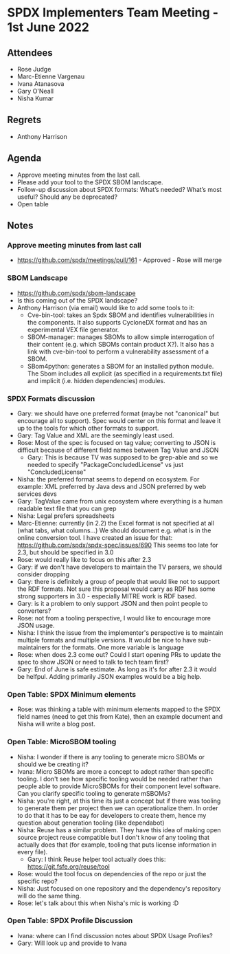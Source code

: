 # SPDX Implementers Team Meeting - 1st June 2022

## Attendees
* Rose Judge
* Marc-Etienne Vargenau
* Ivana Atanasova
* Gary O'Neall
* Nisha Kumar

## Regrets
* Anthony Harrison

## Agenda
* Approve meeting minutes from the last call.
* Please add your tool to the SPDX SBOM landscape.
* Follow-up discussion about SPDX formats: What’s needed? What’s most useful? Should any be deprecated?
* Open table

## Notes
### Approve meeting minutes from last call
* https://github.com/spdx/meetings/pull/161 - Approved - Rose will merge

### SBOM Landscape
* https://github.com/spdx/sbom-landscape
* Is this coming out of the SPDX landscape?
* Anthony Harrison (via email) would like to add some tools to it:
  * Cve-bin-tool: takes an Spdx SBOM and identifies vulnerabilities in the components. It also supports CycloneDX format and has an experimental VEX file generator.
  * SBOM-manager: manages SBOMs to allow simple interrogation of their content (e.g. which SBOMs contain product X?). It also has a link with cve-bin-tool to perform a vulnerability assessment of a SBOM.
  * SBom4python: generates a SBOM for an installed python module. The Sbom includes all explicit (as specified in a requirements.txt file) and implicit (i.e. hidden dependencies) modules.

### SPDX Formats discussion
* Gary: we should have one preferred format (maybe not "canonical" but encourage all to support). Spec would center on this format and leave it up to the tools for which other formats to support.
* Gary: Tag Value and XML are the seemingly least used.
* Rose: Most of the spec is focused on tag value; converting to JSON is difficult because of different field names between Tag Value and JSON
   * Gary: This is because TV was supposed to be grep-able and so we needed to specify "PackageConcludedLicense" vs just "ConcludedLicense"
* Nisha: the preferred format seems to depend on ecosystem. For example: XML preferred by Java devs and JSON preferred by web services devs
* Gary: TagValue came from unix ecosystem where everything is a human readable text file that you can grep
* Nisha: Legal prefers spreadsheets
* Marc-Etienne: currently (in 2.2) the Excel format is not specified at all (what tabs, what columns...) We should document e.g. what is in the online conversion tool. I have created an issue for that: https://github.com/spdx/spdx-spec/issues/690 This seems too late for 2.3, but should be specified in 3.0
* Rose: would really like to focus on this after 2.3
* Gary: if we don't have developers to maintain the TV parsers, we should consider dropping
* Gary: there is definitely a group of people that would like not to support the RDF formats. Not sure this proposal would carry as RDF has some strong supporters in 3.0 - especially MITRE work is RDF based.
* Gary: is it a problem to only support JSON and then point people to converters?
* Rose: not from a tooling perspective, I would like to encourage more JSON usage.
* Nisha: I think the issue from the implementer's perspective is to maintain multiple formats and multiple versions. It would be nice to have sub-maintainers for the formats. One more variable is language
* Rose: when does 2.3 come out? Could I start opening PRs to update the spec to show JSON or need to talk to tech team first?
* Gary: End of June is safe estimate. As long as it's for after 2.3 it would be helfpul. Adding primarily JSON examples would be a big help.

### Open Table: SPDX Minimum elements
* Rose: was thinking a table with minimum elements mapped to the SPDX field names (need to get this from Kate), then an example document and Nisha will write a blog post.

### Open Table: MicroSBOM tooling
* Nisha: I wonder if there is any tooling to generate micro SBOMs or should we be creating it?
* Ivana: Micro SBOMs are more a concept to adopt rather than specific tooling. I don't see how specific tooling would be needed rather than people able to provide MicroSBOMs for their component level software. Can you clarify specific tooling to generate mSBOMs?
* Nisha: you're right, at this time its just a concept but if there was tooling to generate them per project then we can operationalize them. In order to do that it has to be eay for developers to create them, hence my question about generation tooling (like dependabot)
* Nisha: Reuse has a similar problem. They have this idea of making open source project reuse compatible but I don't know of any tooling that actually does that (for example, tooling that puts license information in every file).
    * Gary: I think Reuse helper tool actually does this: https://git.fsfe.org/reuse/tool
* Rose: would the tool focus on dependencies of the repo or just the specific repo?
* Nisha: Just focused on one repository and the dependency's repository will do the same thing.
* Rose: let's talk about this when Nisha's mic is working :D

### Open Table: SPDX Profile Discussion
* Ivana: where can I find discussion notes about SPDX Usage Profiles?
* Gary: Will look up and provide to Ivana
